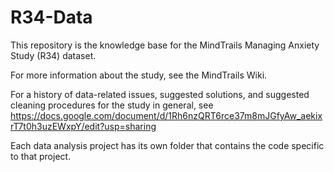 # R34-Data
This repository is the knowledge base for the MindTrails Managing Anxiety Study (R34) dataset.

For more information about the study, see the MindTrails Wiki.

For a history of data-related issues, suggested solutions, and suggested cleaning procedures for the study in general, see https://docs.google.com/document/d/1Rh6nzQRT6rce37m8mJGfyAw_aekixrT7t0h3uzEWxpY/edit?usp=sharing

Each data analysis project has its own folder that contains the code specific to that project.
